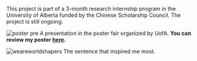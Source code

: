 This project is part of a 3-month research internship program in the University of Alberta funded by the Chinese Scholarship Council. The project is still ongoing.


![poster pre](https://github.com/user-attachments/assets/ff284f99-b100-4782-b07e-e0cec28ad572)
A presentation in the poster fair organized by UofA. **You can review my poster [here](https://github.com/Zysun2002/Renderer-Alberta/blob/main/poster_ZiyuSun.pdf).**

![weareworldshapers](https://github.com/user-attachments/assets/39145eb4-3d7e-4bbd-b364-68452094053f)
The sentence that inspired me most.
